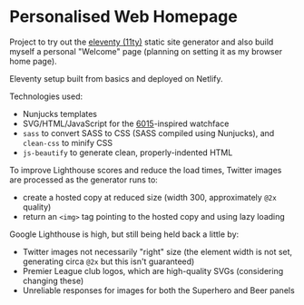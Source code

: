 # Personalised Web Homepage

Project to try out the [eleventy (11ty)](https://www.11ty.dev/) static site generator and also
build myself a personal "Welcome" page (planning on setting it as my browser home page).

Eleventy setup built from basics and deployed on Netlify.

Technologies used:
* Nunjucks templates
* SVG/HTML/JavaScript for the
  [6015](https://wornandwound.com/review/affordable-vintage-seiko-6105/)-inspired watchface
* `sass` to convert SASS to CSS (SASS compiled using Nunjucks), and `clean-css` to minify CSS
* `js-beautify` to generate clean, properly-indented HTML

To improve Lighthouse scores and reduce the load times, Twitter images are processed as the
generator runs to:
* create a hosted copy at reduced size (width 300, approximately `@2x` quality)
* return an `<img>` tag pointing to the hosted copy and using lazy loading

Google Lighthouse is high, but still being held back a little by:
* Twitter images not necessarily "right" size (the element width is not set, generating circa `@2x`
  but this isn't guaranteed)
* Premier League club logos, which are high-quality SVGs (considering changing these)
* Unreliable responses for images for both the Superhero and Beer panels